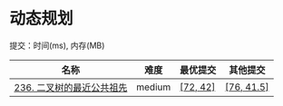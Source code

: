 # 动态规划

提交：时间(ms), 内存(MB)

**名称**|**难度**|**最优提交**|**其他提交**
--------|--------|--------|--------
[236. 二叉树的最近公共祖先](/普通题库/树/236.%20二叉树的最近公共祖先/README.md)|medium|[[72, 42]](/63.%20二叉树的最近公共祖先/javascript/ac_v1.js)|[[76, 41.5]](/63.%20二叉树的最近公共祖先/javascript/ac_v2.js)
